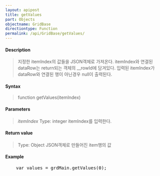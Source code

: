 ```yaml
---
layout: apipost
title: getValues
part: Objects
objectname: GridBase
directiontype: Function
permalink: /api/GridBase/getValues/
---
```



#### Description

> 지정한 itemIndex의 값들을 JSON객체로 가져온다. itemIndex와 연결된 dataRow는 return되는 객체의 __rowId에 담겨있다.
> 입력된 itemIndex가 dataRow와 연결된 행이 아닌경우 null이 출력된다.

#### Syntax

> function getValues(itemIndex)

#### Parameters

> *itemIndex*
> Type: integer
> itemIndex를 입력한다.

#### Return value

> Type: Object
> JSON객체로 만들어진 item행의 값

#### Example

<pre class="prettyprint">
    var values = grdMain.getValues(0);
</pre>
